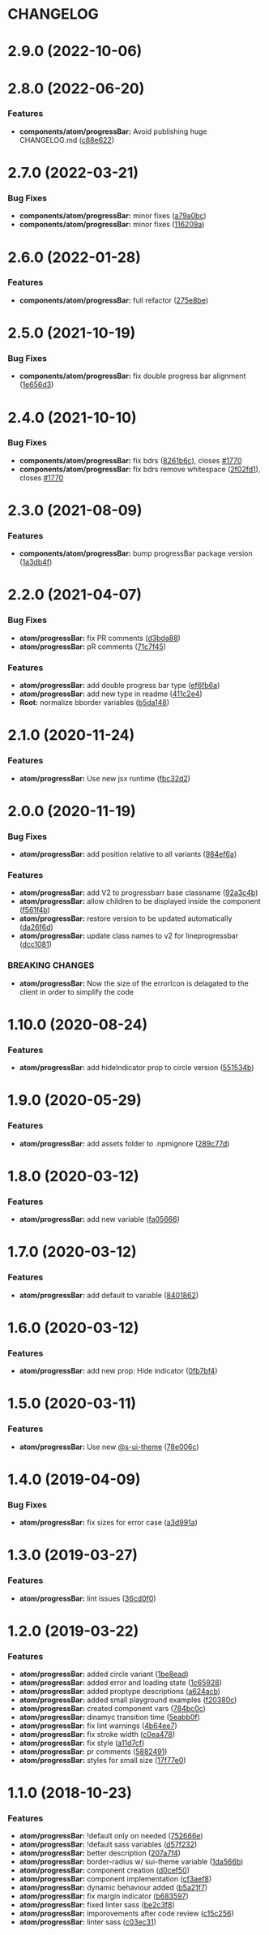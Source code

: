 # CHANGELOG

# 2.9.0 (2022-10-06)



# 2.8.0 (2022-06-20)


### Features

* **components/atom/progressBar:** Avoid publishing huge CHANGELOG.md ([c88e622](https://github.com/SUI-Components/sui-components/commit/c88e622c016295903dd3e3c9bfbc21bae2b15aa2))



# 2.7.0 (2022-03-21)


### Bug Fixes

* **components/atom/progressBar:** minor fixes ([a79a0bc](https://github.com/SUI-Components/sui-components/commit/a79a0bc3301e8700679badb7b82b6ceb8f654e45))
* **components/atom/progressBar:** minor fixes ([116209a](https://github.com/SUI-Components/sui-components/commit/116209ae6cfcbec36013480251124304219b7206))



# 2.6.0 (2022-01-28)


### Features

* **components/atom/progressBar:** full refactor ([275e8be](https://github.com/SUI-Components/sui-components/commit/275e8beefbb91d1ec10bc975605654ad258b0bb8))



# 2.5.0 (2021-10-19)


### Bug Fixes

* **components/atom/progressBar:** fix double progress bar alignment ([1e656d3](https://github.com/SUI-Components/sui-components/commit/1e656d36eeb68cdf4e0603e9043bc36da5588576))



# 2.4.0 (2021-10-10)


### Bug Fixes

* **components/atom/progressBar:** fix bdrs ([8261b6c](https://github.com/SUI-Components/sui-components/commit/8261b6c60c467e6e1cc88dc465fc01b906502583)), closes [#1770](https://github.com/SUI-Components/sui-components/issues/1770)
* **components/atom/progressBar:** fix bdrs remove whitespace ([2f02fd1](https://github.com/SUI-Components/sui-components/commit/2f02fd126e8341f3c4b96a381d6be5a4fb7bde5e)), closes [#1770](https://github.com/SUI-Components/sui-components/issues/1770)



# 2.3.0 (2021-08-09)


### Features

* **components/atom/progressBar:** bump progressBar package version ([1a3db4f](https://github.com/SUI-Components/sui-components/commit/1a3db4ff4e6ac0ffc3242d83022b429e91813fc7))



# 2.2.0 (2021-04-07)


### Bug Fixes

* **atom/progressBar:** fix PR comments ([d3bda88](https://github.com/SUI-Components/sui-components/commit/d3bda8872c94b90279f04e6e5cbfb11246e3ef64))
* **atom/progressBar:** pR comments ([71c7f45](https://github.com/SUI-Components/sui-components/commit/71c7f45603857701b963d98b466f98cfe1fc9ee3))


### Features

* **atom/progressBar:** add double progress bar type ([ef6fb6a](https://github.com/SUI-Components/sui-components/commit/ef6fb6ac364f5dcde2cf55fedb9a9a9fa42cb3c0))
* **atom/progressBar:** add new type in readme ([411c2e4](https://github.com/SUI-Components/sui-components/commit/411c2e43e96ded119819ce25dab30669b3e7d622))
* **Root:** normalize bborder variables ([b5da148](https://github.com/SUI-Components/sui-components/commit/b5da1482ca96b523f0c168c7040783ce78a7f14d))



# 2.1.0 (2020-11-24)


### Features

* **atom/progressBar:** Use new jsx runtime ([fbc32d2](https://github.com/SUI-Components/sui-components/commit/fbc32d29fe08b32f597c8a28a16d35ea4a2c660f))



# 2.0.0 (2020-11-19)


### Bug Fixes

* **atom/progressBar:** add position relative to all variants ([984ef6a](https://github.com/SUI-Components/sui-components/commit/984ef6a6fcb4d6604053adc6d66b45dd5fff0aa4))


### Features

* **atom/progressBar:** add V2 to progressbarr base classname ([92a3c4b](https://github.com/SUI-Components/sui-components/commit/92a3c4b861d6423f92ebdbbe43fc0ce3a57b3830))
* **atom/progressBar:** allow children to be displayed inside the component ([f561f4b](https://github.com/SUI-Components/sui-components/commit/f561f4b691bcae51b2762e5c3001f08650549fe4))
* **atom/progressBar:** restore version to be updated automatically ([da26f6d](https://github.com/SUI-Components/sui-components/commit/da26f6d592f748f3e0a0e93655bb46df05fe7525))
* **atom/progressBar:** update class names to v2 for lineprogressbar ([dcc1081](https://github.com/SUI-Components/sui-components/commit/dcc108149083e3f9d9f55c1143f648b29b2b69f3))


### BREAKING CHANGES

* **atom/progressBar:** Now the size of the errorIcon is delagated to the client in order to simplify the code



# 1.10.0 (2020-08-24)


### Features

* **atom/progressBar:** add hideIndicator prop to circle version ([551534b](https://github.com/SUI-Components/sui-components/commit/551534bddce63cb5aa08cbccde8f6fde5bcf304a))



# 1.9.0 (2020-05-29)


### Features

* **atom/progressBar:** add assets folder to .npmignore ([289c77d](https://github.com/SUI-Components/sui-components/commit/289c77d3113db7818f1be215a80454399df346fd))



# 1.8.0 (2020-03-12)


### Features

* **atom/progressBar:** add new variable ([fa05666](https://github.com/SUI-Components/sui-components/commit/fa056663f2eb8a0f4f104cd3ba15016ee8227427))



# 1.7.0 (2020-03-12)


### Features

* **atom/progressBar:** add default to variable ([8401862](https://github.com/SUI-Components/sui-components/commit/8401862d8aa12b170333eecd4ebce491fcbe9728))



# 1.6.0 (2020-03-12)


### Features

* **atom/progressBar:** add new prop: Hide indicator ([0fb7bf4](https://github.com/SUI-Components/sui-components/commit/0fb7bf43572a6fe862ef6c82bc80e946e41892db))



# 1.5.0 (2020-03-11)


### Features

* **atom/progressBar:** Use new [@s-ui-theme](https://github.com/s-ui-theme) ([78e006c](https://github.com/SUI-Components/sui-components/commit/78e006c1ecf71740efb2f1a4bf37b5e1efcf744c))



# 1.4.0 (2019-04-09)


### Bug Fixes

* **atom/progressBar:** fix sizes for error case ([a3d991a](https://github.com/SUI-Components/sui-components/commit/a3d991ae862691ab1e84df2de25cae2ed0892a3d))



# 1.3.0 (2019-03-27)


### Features

* **atom/progressBar:** lint issues ([36cd0f0](https://github.com/SUI-Components/sui-components/commit/36cd0f063b7a612934ddad4430581ceba7d2cf4e))



# 1.2.0 (2019-03-22)


### Features

* **atom/progressBar:** added circle variant ([1be8ead](https://github.com/SUI-Components/sui-components/commit/1be8ead5684b67a323e0d8e568b630f283650c0c))
* **atom/progressBar:** added error and loading state ([1c65928](https://github.com/SUI-Components/sui-components/commit/1c659286db96775ea2a855e2c0e92cee2d45cb02))
* **atom/progressBar:** added proptype descriptions ([a624acb](https://github.com/SUI-Components/sui-components/commit/a624acb67d496df3a7426969631356c85d519e98))
* **atom/progressBar:** added small playground examples ([f20380c](https://github.com/SUI-Components/sui-components/commit/f20380c51942d55317589c042ae9ad854e04e495))
* **atom/progressBar:** created component vars ([784bc0c](https://github.com/SUI-Components/sui-components/commit/784bc0cc8f7163868422e3d1b01efd81f012e245))
* **atom/progressBar:** dinamyc transition time ([5eabb0f](https://github.com/SUI-Components/sui-components/commit/5eabb0ff64b66b836af0fdba9a92370d32621a14))
* **atom/progressBar:** fix lint warnings ([4b64ee7](https://github.com/SUI-Components/sui-components/commit/4b64ee71407f169ca1b9a9b31787b9ff8829dda1))
* **atom/progressBar:** fix stroke width ([c0ea478](https://github.com/SUI-Components/sui-components/commit/c0ea4780315a91613b298b1d2ef76a8a25955ed9))
* **atom/progressBar:** fix style ([a11d7cf](https://github.com/SUI-Components/sui-components/commit/a11d7cf663745452bbfc68fbcbd99b4ee2cb59f6))
* **atom/progressBar:** pr comments ([5882491](https://github.com/SUI-Components/sui-components/commit/5882491c466036ec913391600bc87ce345ef441c))
* **atom/progressBar:** styles for small size ([17f77e0](https://github.com/SUI-Components/sui-components/commit/17f77e084d4c9ac15e7a5a7e4d832a4611996ffa))



# 1.1.0 (2018-10-23)


### Features

* **atom/progressBar:** !default only on needed ([752666e](https://github.com/SUI-Components/sui-components/commit/752666eced4c32b29495b008b81de33996f8b854))
* **atom/progressBar:** !default sass variables ([d57f232](https://github.com/SUI-Components/sui-components/commit/d57f23298a2d447f3add618845d086ea0c5c3779))
* **atom/progressBar:** better description ([207a7f4](https://github.com/SUI-Components/sui-components/commit/207a7f4050d67a48ca1909003035ea5c5ce558ff))
* **atom/progressBar:** border-radius w/ sui-theme variable ([1da566b](https://github.com/SUI-Components/sui-components/commit/1da566b7663a5a87ef35bf250f354946c840143b))
* **atom/progressBar:** component creation ([d0cef50](https://github.com/SUI-Components/sui-components/commit/d0cef509c7a06c8ef196709a0a877c8136be2396))
* **atom/progressBar:** component implementation ([cf3aef8](https://github.com/SUI-Components/sui-components/commit/cf3aef80ceec6d839771ae8334dbf0af1f705f50))
* **atom/progressBar:** dynamic behaviour added ([b5a21f7](https://github.com/SUI-Components/sui-components/commit/b5a21f78376f8a3e97d07dd299b80212bdc1d6ac))
* **atom/progressBar:** fix margin indicator ([b683597](https://github.com/SUI-Components/sui-components/commit/b68359751a94c8994b0f5998cd876435b4bce46e))
* **atom/progressBar:** fixed linter sass ([be2c3f8](https://github.com/SUI-Components/sui-components/commit/be2c3f8545d19d9fa3d6cf875ccfc202d1c300fb))
* **atom/progressBar:** imporovements after code review ([c15c256](https://github.com/SUI-Components/sui-components/commit/c15c256ed09a877e32175950973df35729f68a18))
* **atom/progressBar:** linter sass ([c03ec31](https://github.com/SUI-Components/sui-components/commit/c03ec31fed28408a04318ab37a885a3b728e9442))



